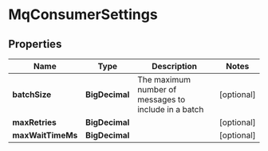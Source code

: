 

# MqConsumerSettings


## Properties

| Name | Type | Description | Notes |
|------------ | ------------- | ------------- | -------------|
|**batchSize** | **BigDecimal** | The maximum number of messages to include in a batch |  [optional] |
|**maxRetries** | **BigDecimal** |  |  [optional] |
|**maxWaitTimeMs** | **BigDecimal** |  |  [optional] |



